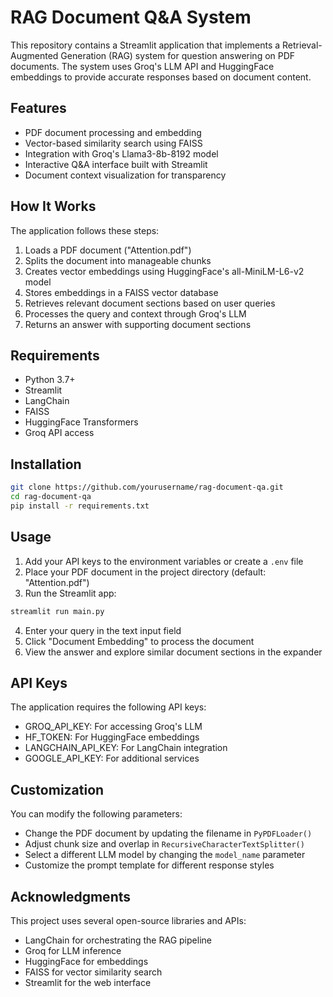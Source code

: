 # RAG Document Q&A System

This repository contains a Streamlit application that implements a Retrieval-Augmented Generation (RAG) system for question answering on PDF documents. The system uses Groq's LLM API and HuggingFace embeddings to provide accurate responses based on document content.

## Features

- PDF document processing and embedding
- Vector-based similarity search using FAISS
- Integration with Groq's Llama3-8b-8192 model
- Interactive Q&A interface built with Streamlit
- Document context visualization for transparency

## How It Works

The application follows these steps:
1. Loads a PDF document ("Attention.pdf")
2. Splits the document into manageable chunks
3. Creates vector embeddings using HuggingFace's all-MiniLM-L6-v2 model
4. Stores embeddings in a FAISS vector database
5. Retrieves relevant document sections based on user queries
6. Processes the query and context through Groq's LLM
7. Returns an answer with supporting document sections

## Requirements

- Python 3.7+
- Streamlit
- LangChain
- FAISS
- HuggingFace Transformers
- Groq API access

## Installation

```bash
git clone https://github.com/yourusername/rag-document-qa.git
cd rag-document-qa
pip install -r requirements.txt
```

## Usage

1. Add your API keys to the environment variables or create a `.env` file
2. Place your PDF document in the project directory (default: "Attention.pdf")
3. Run the Streamlit app:

```bash
streamlit run main.py
```

4. Enter your query in the text input field
5. Click "Document Embedding" to process the document
6. View the answer and explore similar document sections in the expander

## API Keys

The application requires the following API keys:
- GROQ_API_KEY: For accessing Groq's LLM
- HF_TOKEN: For HuggingFace embeddings
- LANGCHAIN_API_KEY: For LangChain integration
- GOOGLE_API_KEY: For additional services

## Customization

You can modify the following parameters:
- Change the PDF document by updating the filename in `PyPDFLoader()`
- Adjust chunk size and overlap in `RecursiveCharacterTextSplitter()`
- Select a different LLM model by changing the `model_name` parameter
- Customize the prompt template for different response styles

## Acknowledgments

This project uses several open-source libraries and APIs:
- LangChain for orchestrating the RAG pipeline
- Groq for LLM inference
- HuggingFace for embeddings
- FAISS for vector similarity search
- Streamlit for the web interface

